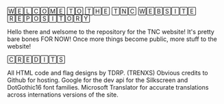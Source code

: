 🅆🄴🄻🄲🄾🄼🄴 🅃🄾 🅃🄷🄴 🅃🄽🄲 🅆🄴🄱🅂🄸🅃🄴 🅁🄴🄿🄾🅂🄸🅃🄾🅁🅈

Hello there and welsome to the repository for the TNC website!
It's pretty bare bones FOR NOW! Once more things become public, more stuff to the website!




🄲🅁🄴🄳🄸🅃🅂

All HTML code and flag designs by TDRP. (TRENXS)
Obvious credits to Github for hosting.
Google for the dev api for the Silkscreen and DotGothic16 font families.
Microsoft Translator for accurate translations across internations versions of the site.
